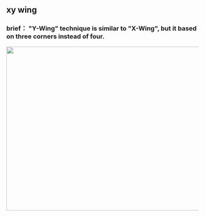 ## xy wing    
### brief： "Y-Wing" technique is similar to "X-Wing", but it based on three corners instead of four.     
<img src="picture/_EN.png" width="550" height="430" >